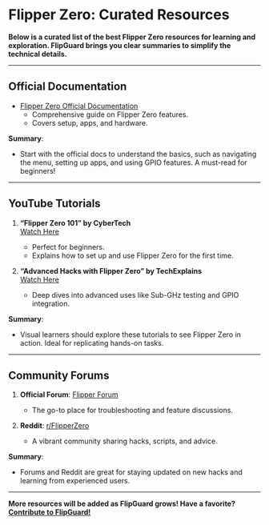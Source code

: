 # Flipper Zero: Curated Resources

**Below is a curated list of the best Flipper Zero resources for learning and exploration. FlipGuard brings you clear summaries to simplify the technical details.**

---

## **Official Documentation**
- [Flipper Zero Official Documentation](https://docs.flipperzero.one/)
  - Comprehensive guide on Flipper Zero features.
  - Covers setup, apps, and hardware.

**Summary**:
- Start with the official docs to understand the basics, such as navigating the menu, setting up apps, and using GPIO features. A must-read for beginners!

---

## **YouTube Tutorials**
1. **“Flipper Zero 101” by CyberTech**  
   [Watch Here](https://www.youtube.com/link-example)
   - Perfect for beginners.
   - Explains how to set up and use Flipper Zero for the first time.

2. **“Advanced Hacks with Flipper Zero” by TechExplains**  
   [Watch Here](https://www.youtube.com/link-example)
   - Deep dives into advanced uses like Sub-GHz testing and GPIO integration.

**Summary**:
- Visual learners should explore these tutorials to see Flipper Zero in action. Ideal for replicating hands-on tasks.

---

## **Community Forums**
1. **Official Forum**: [Flipper Forum](https://forum.flipperzero.one/)  
   - The go-to place for troubleshooting and feature discussions.

2. **Reddit**: [r/FlipperZero](https://www.reddit.com/r/FlipperZero)  
   - A vibrant community sharing hacks, scripts, and advice.

**Summary**:
- Forums and Reddit are great for staying updated on new hacks and learning from experienced users. 

---

**More resources will be added as FlipGuard grows! Have a favorite? [Contribute to FlipGuard!](./community-contributions.md)**

